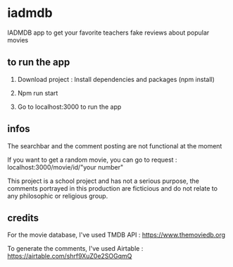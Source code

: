 # iadmdb
IADMDB app to get your favorite teachers fake reviews about popular movies

## to run the app

1. Download project :
Install dependencies and packages (npm install)

2. Npm run start 

3. Go to localhost:3000 to run the app

## infos

The searchbar and the comment posting are not functional at the moment

If you want to get a random movie, you can go to request : localhost:3000/movie/id/"your number"

This project is a school project and has not a serious purpose, the comments portrayed in this production are ficticious and do not relate to any philosophic or religious group.

## credits

For the movie database, I've used TMDB API : https://www.themoviedb.org

To generate the comments, I've used Airtable : https://airtable.com/shrf9XuZ0e2SOGqmQ
